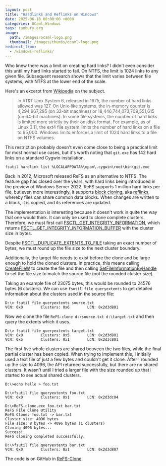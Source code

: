 ```yaml
---
layout: post
title: "Hardlinks and Reflinks on Windows"
date: 2025-06-18 00:00:00 +0000
categories: OCaml,Windows
tags: tunbury.org
image:
  path: /images/ocaml-logo.png
  thumbnail: /images/thumbs/ocaml-logo.png
redirect_from:
  - /windows-reflinks/
---
```


Who knew there was a limit on creating hard links? I didn't even consider this until my hard links started to fail. On NTFS, the limit is 1024 links to any given file. Subsequent research shows that the limit varies between file systems, with NTFS at the lower end of the scale.

Here's an excerpt from [Wikipedia](https://en.wikipedia.org/wiki/Hard_link) on the subject.

> In AT&T Unix System 6, released in 1975, the number of hard links allowed was 127. On Unix-like systems, the in-memory counter is 4,294,967,295 (on 32-bit machines) or 18,446,744,073,709,551,615 (on 64-bit machines). In some file systems, the number of hard links is limited more strictly by their on-disk format. For example, as of Linux 3.11, the ext4 file system limits the number of hard links on a file to 65,000. Windows limits enforces a limit of 1024 hard links to a file on NTFS volumes.

This restriction probably doesn't even come close to being a practical limit for most normal use cases, but it's worth noting that `git.exe` has 142 hard links on a standard Cygwin installation.

```
fsutil hardlink list %LOCALAPPDATA%\opam\.cygwin\root\bin\git.exe
```

Back in 2012, Microsoft released ReFS as an alternative to NTFS. The feature gap has closed over the years, with hard links being introduced in the preview of Windows Server 2022. ReFS supports 1 million hard links per file, but even more interestingly, it supports [block cloning](https://learn.microsoft.com/en-us/windows/win32/fileio/block-cloning), aka [reflinks](https://blogs.oracle.com/linux/post/xfs-data-block-sharing-reflink), whereby files can share common data blocks. When changes are written to a block, it is copied, and its references are updated.

The implementation is interesting because it doesn't work in quite the way that one would think. It can only be used to clone complete clusters. Therefore, we must first call [FSCTL_GET_INTEGRITY_INFORMATION](https://learn.microsoft.com/en-us/windows/win32/api/winioctl/ni-winioctl-fsctl_get_integrity_information), which returns [FSCTL_GET_INTEGRITY_INFORMATION_BUFFER](https://learn.microsoft.com/en-us/windows/win32/api/winioctl/ns-winioctl-fsctl_get_integrity_information_buffer) with the cluster size in bytes.

Despite [FSCTL_DUPLICATE_EXTENTS_TO_FILE](https://learn.microsoft.com/en-us/windows/win32/api/winioctl/ni-winioctl-fsctl_duplicate_extents_to_file) taking an exact number of bytes, we must round up the file size to the next cluster boundary.

Additionally, the target file needs to exist before the clone and be large enough to hold the cloned clusters. In practice, this means calling [CreateFileW](https://learn.microsoft.com/en-us/windows/win32/api/fileapi/nf-fileapi-createfilew) to create the file and then calling [SetFileInformationByHandle](https://learn.microsoft.com/en-us/windows/win32/api/fileapi/nf-fileapi-setfileinformationbyhandle) to set the file size to match the source file (not the rounded cluster size).

Taking an example file of 23075 bytes, this would be rounded to 24576 bytes (6 clusters). We can use `fsutil file queryextents` to get detailed information about the clusters used in the source file:

```
D:\> fsutil file queryextents source.txt
VCN: 0x0        Clusters: 0x6        LCN: 0x2d3d801
```

Now we clone the file `ReFS-clone d:\source.txt d:\target.txt` and then query the extents which it uses.

```
D:\> fsutil file queryextents target.txt
VCN: 0x0        Clusters: 0x5        LCN: 0x2d3d801
VCN: 0x5        Clusters: 0x1        LCN: 0x2d3c801
```

The first five whole clusters are shared between the two files, while the final partial cluster has been copied. When trying to implement this, I initially used a text file of just a few bytes and couldn't get it clone. After I rounded up the size to 4096, the API returned successfully, but there are no shared clusters. It wasn't until I tried a larger file with the size rounded up that I started to see actual shared clusters.

```
D:\>echo hello > foo.txt

D:\>fsutil file queryextents foo.txt
VCN: 0x0        Clusters: 0x1        LCN: 0x2d3dc04

D:\>ReFS-clone.exe foo.txt bar.txt
ReFS File Clone Utility
ReFS Clone: foo.txt -> bar.txt
Cluster size: 4096 bytes
File size: 8 bytes -> 4096 bytes (1 clusters)
Cloning 4096 bytes...
Success!
ReFS cloning completed successfully.

D:\>fsutil file queryextents bar.txt
VCN: 0x0        Clusters: 0x1        LCN: 0x2d3d807
```

The code is on GitHub in [ReFS-Clone](https://github.com/mtelvers/ReFS-Clone).
